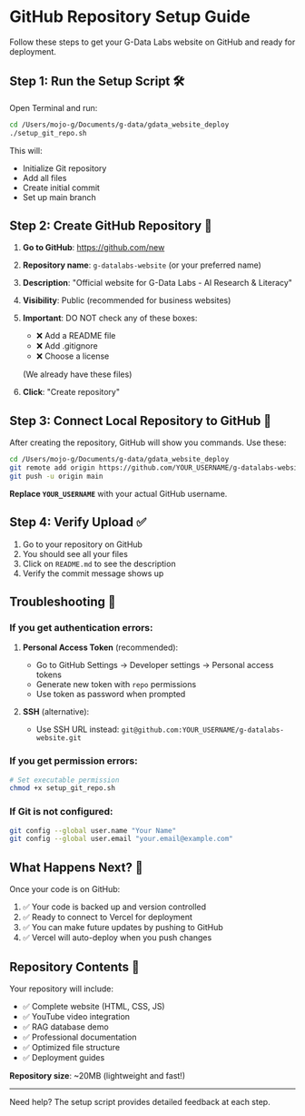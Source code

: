 # GitHub Repository Setup Guide

Follow these steps to get your G-Data Labs website on GitHub and ready for deployment.

## Step 1: Run the Setup Script 🛠️

Open Terminal and run:
```bash
cd /Users/mojo-g/Documents/g-data/gdata_website_deploy
./setup_git_repo.sh
```

This will:
- Initialize Git repository
- Add all files
- Create initial commit
- Set up main branch

## Step 2: Create GitHub Repository 🐙

1. **Go to GitHub**: https://github.com/new
2. **Repository name**: `g-datalabs-website` (or your preferred name)
3. **Description**: "Official website for G-Data Labs - AI Research & Literacy"
4. **Visibility**: Public (recommended for business websites)
5. **Important**: DO NOT check any of these boxes:
   - ❌ Add a README file
   - ❌ Add .gitignore
   - ❌ Choose a license
   
   (We already have these files)

6. **Click**: "Create repository"

## Step 3: Connect Local Repository to GitHub 🔗

After creating the repository, GitHub will show you commands. Use these:

```bash
cd /Users/mojo-g/Documents/g-data/gdata_website_deploy
git remote add origin https://github.com/YOUR_USERNAME/g-datalabs-website.git
git push -u origin main
```

**Replace `YOUR_USERNAME`** with your actual GitHub username.

## Step 4: Verify Upload ✅

1. Go to your repository on GitHub
2. You should see all your files
3. Click on `README.md` to see the description
4. Verify the commit message shows up

## Troubleshooting 🔧

### If you get authentication errors:
1. **Personal Access Token** (recommended):
   - Go to GitHub Settings → Developer settings → Personal access tokens
   - Generate new token with `repo` permissions
   - Use token as password when prompted

2. **SSH** (alternative):
   - Use SSH URL instead: `git@github.com:YOUR_USERNAME/g-datalabs-website.git`

### If you get permission errors:
```bash
# Set executable permission
chmod +x setup_git_repo.sh
```

### If Git is not configured:
```bash
git config --global user.name "Your Name"
git config --global user.email "your.email@example.com"
```

## What Happens Next? 🚀

Once your code is on GitHub:
1. ✅ Your code is backed up and version controlled
2. ✅ Ready to connect to Vercel for deployment
3. ✅ You can make future updates by pushing to GitHub
4. ✅ Vercel will auto-deploy when you push changes

## Repository Contents 📁

Your repository will include:
- ✅ Complete website (HTML, CSS, JS)
- ✅ YouTube video integration
- ✅ RAG database demo
- ✅ Professional documentation
- ✅ Optimized file structure
- ✅ Deployment guides

**Repository size**: ~20MB (lightweight and fast!)

---

Need help? The setup script provides detailed feedback at each step.